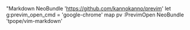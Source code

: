

"Markdown
NeoBundle 'https://github.com/kannokanno/previm'
let g:previm_open_cmd = 'google-chrome'
map pv :PrevimOpen<CR>
NeoBundle 'tpope/vim-markdown'

